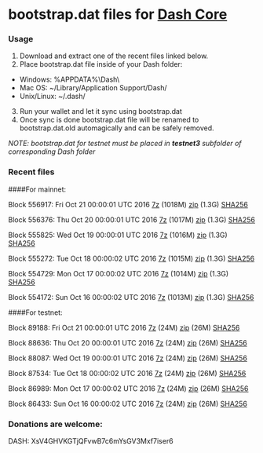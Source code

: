 # bootstrap.dat files for [Dash Core](https://www.dash.org)

### Usage

1. Download and extract one of the recent files linked below.
2. Place bootstrap.dat file inside of your Dash folder:
 - Windows: %APPDATA%\Dash\
 - Mac OS: ~/Library/Application Support/Dash/
 - Unix/Linux: ~/.dash/
3. Run your wallet and let it sync using bootstrap.dat
4. Once sync is done bootstrap.dat file will be renamed to bootstrap.dat.old automagically and can be safely removed.

_NOTE: bootstrap.dat for testnet must be placed in **testnet3** subfolder of corresponding Dash folder_

### Recent files

####For mainnet:

Block 556917: Fri Oct 21 00:00:01 UTC 2016 [7z](https://transfer.sh/nTd58/bootstrap.dat.20161021.7z) (1018M) [zip](https://transfer.sh/StlPT/bootstrap.dat.20161021.zip) (1.3G) [SHA256](https://transfer.sh/ibd4R/sha256.txt)

Block 556376: Thu Oct 20 00:00:01 UTC 2016 [7z](https://transfer.sh/uUp78/bootstrap.dat.20161020.7z) (1017M) [zip](https://transfer.sh/PbBvI/bootstrap.dat.20161020.zip) (1.3G) [SHA256](https://transfer.sh/Ncymx/sha256.txt)

Block 555825: Wed Oct 19 00:00:01 UTC 2016 [7z](https://transfer.sh/Ykl7/bootstrap.dat.20161019.7z) (1016M) [zip](https://transfer.sh/qFZkA/bootstrap.dat.20161019.zip) (1.3G) [SHA256](https://transfer.sh/zEb7k/sha256.txt)

Block 555272: Tue Oct 18 00:00:02 UTC 2016 [7z](https://transfer.sh/DjIww/bootstrap.dat.20161018.7z) (1015M) [zip](https://transfer.sh/TQ8dk/bootstrap.dat.20161018.zip) (1.3G) [SHA256](https://transfer.sh/jG7xe/sha256.txt)

Block 554729: Mon Oct 17 00:00:02 UTC 2016 [7z](https://transfer.sh/xQrX8/bootstrap.dat.20161017.7z) (1014M) [zip](https://transfer.sh/tzme6/bootstrap.dat.20161017.zip) (1.3G) [SHA256](https://transfer.sh/74tf8/sha256.txt)

Block 554172: Sun Oct 16 00:00:02 UTC 2016 [7z](https://transfer.sh/YEDyg/bootstrap.dat.20161016.7z) (1013M) [zip](https://transfer.sh/146Ita/bootstrap.dat.20161016.zip) (1.3G) [SHA256](https://transfer.sh/Q6RHA/sha256.txt)

####For testnet:

Block 89188: Fri Oct 21 00:00:01 UTC 2016 [7z](https://transfer.sh/WatDd/bootstrap.dat.20161021.7z) (24M) [zip](https://transfer.sh/paz4F/bootstrap.dat.20161021.zip) (26M) [SHA256](https://transfer.sh/Mn5g6/sha256.txt)

Block 88636: Thu Oct 20 00:00:01 UTC 2016 [7z](https://transfer.sh/EZVeS/bootstrap.dat.20161020.7z) (24M) [zip](https://transfer.sh/uDeAF/bootstrap.dat.20161020.zip) (26M) [SHA256](https://transfer.sh/2ET1k/sha256.txt)

Block 88087: Wed Oct 19 00:00:01 UTC 2016 [7z](https://transfer.sh/BQhaD/bootstrap.dat.20161019.7z) (24M) [zip](https://transfer.sh/4spxA/bootstrap.dat.20161019.zip) (26M) [SHA256](https://transfer.sh/IG7w7/sha256.txt)

Block 87534: Tue Oct 18 00:00:02 UTC 2016 [7z](https://transfer.sh/Av9Ea/bootstrap.dat.20161018.7z) (24M) [zip](https://transfer.sh/3zgzA/bootstrap.dat.20161018.zip) (26M) [SHA256](https://transfer.sh/GOsxb/sha256.txt)

Block 86989: Mon Oct 17 00:00:02 UTC 2016 [7z](https://transfer.sh/rcMlm/bootstrap.dat.20161017.7z) (24M) [zip](https://transfer.sh/ffCET/bootstrap.dat.20161017.zip) (26M) [SHA256](https://transfer.sh/11bUXe/sha256.txt)

Block 86433: Sun Oct 16 00:00:02 UTC 2016 [7z](https://transfer.sh/HPCyL/bootstrap.dat.20161016.7z) (24M) [zip](https://transfer.sh/qRhXf/bootstrap.dat.20161016.zip) (26M) [SHA256](https://transfer.sh/JoRgp/sha256.txt)

### Donations are welcome:

DASH: XsV4GHVKGTjQFvwB7c6mYsGV3Mxf7iser6
